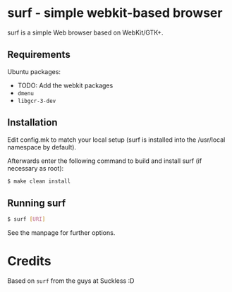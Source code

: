 # surf - simple webkit-based browser

surf is a simple Web browser based on WebKit/GTK+.

## Requirements

Ubuntu packages:
 - TODO: Add the webkit packages
 - `dmenu`
 - `libgcr-3-dev`

## Installation

Edit config.mk to match your local setup (surf is installed into
the /usr/local namespace by default).

Afterwards enter the following command to build and install surf (if
necessary as root):

```bash
$ make clean install
```

## Running surf

```bash
$ surf [URI]
```

See the manpage for further options.

# Credits

Based on `surf` from the guys at Suckless :D
